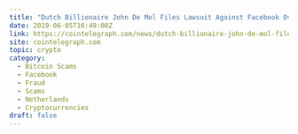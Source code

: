 ```yaml
---
title: "Dutch Billionaire John De Mol Files Lawsuit Against Facebook Over Fraudulent Crypto Ads"
date: 2019-06-05T16:49:00Z
link: https://cointelegraph.com/news/dutch-billionaire-john-de-mol-files-lawsuit-against-facebook-over-fraudulent-crypto-ads?utm_medium=RSS&utm_source=hune
site: cointelegraph.com
topic: crypto
category:
  - Bitcoin Scams
  - Facebook
  - Fraud
  - Scams
  - Netherlands
  - Cryptocurrencies
draft: false
---
```

